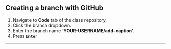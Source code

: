 ## Creating a branch with GitHub

1. Navigate to **Code** tab of the class repository.
1. Click the branch dropdown.
1. Enter the branch name **‘YOUR-USERNAME/add-caption’**.
1. Press **`Enter`**

---

